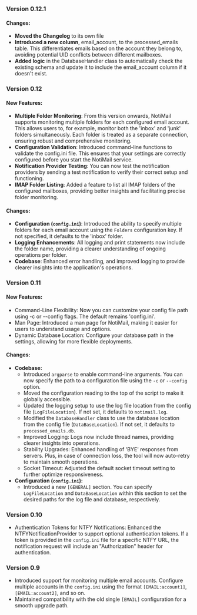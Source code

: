 ### Version 0.12.1

#### Changes:

- **Moved the Changelog** to its own file
- **Introduced a new column**, email_account, to the processed_emails table. This differentiates emails based on the account they belong to, avoiding potential UID conflicts between different mailboxes.
- **Added logic** in the DatabaseHandler class to automatically check the existing schema and update it to include the email_account column if it doesn't exist.


### Version 0.12

#### New Features:

- **Multiple Folder Monitoring**: From this version onwards, NotiMail supports monitoring multiple folders for each configured email account. This allows users to, for example, monitor both the 'inbox' and 'junk' folders simultaneously. Each folder is treated as a separate connection, ensuring robust and comprehensive monitoring.
- **Configuration Validation**: Introduced command-line functions to validate the config.ini file. This ensures that your settings are correctly configured before you start the NotiMail service.
- **Notification Provider Testing**: You can now test the notification providers by sending a test notification to verify their correct setup and functioning.
- **IMAP Folder Listing**: Added a feature to list all IMAP folders of the configured mailboxes, providing better insights and facilitating precise folder monitoring.

#### Changes:

- **Configuration (`config.ini`)**: Introduced the ability to specify multiple folders for each email account using the `Folders` configuration key. If not specified, it defaults to the 'inbox' folder.
- **Logging Enhancements**: All logging and print statements now include the folder name, providing a clearer understanding of ongoing operations per folder.
- **Codebase**: Enhanced error handling, and improved logging to provide clearer insights into the application's operations.

### Version 0.11

#### New Features:

- Command-Line Flexibility: Now you can customize your config file path using -c or --config flags. The default remains 'config.ini'.
- Man Page: Introduced a man page for NotiMail, making it easier for users to understand usage and options.
- Dynamic Database Location: Configure your database path in the settings, allowing for more flexible deployments.

#### Changes:

- **Codebase:**
  - Introduced `argparse` to enable command-line arguments. You can now specify the path to a configuration file using the `-c` or `--config` option.
  - Moved the configuration reading to the top of the script to make it globally accessible.
  - Updated the logging setup to use the log file location from the config file (`LogFileLocation`). If not set, it defaults to `notimail.log`.
  - Modified the `DatabaseHandler` class to use the database location from the config file (`DataBaseLocation`). If not set, it defaults to `processed_emails.db`.
  - Improved Logging: Logs now include thread names, providing clearer insights into operations.
  - Stability Upgrades: Enhanced handling of 'BYE' responses from servers. Plus, in case of connection loss, the tool will now auto-retry to maintain smooth operations.
  - Socket Timeout: Adjusted the default socket timeout setting to further optimize responsiveness.
- **Configuration (`config.ini`):**
  - Introduced a new `[GENERAL]` section. You can specify `LogFileLocation` and `DataBaseLocation` within this section to set the desired paths for the log file and database, respectively.

### Version 0.10

- Authentication Tokens for NTFY Notifications: Enhanced the NTFYNotificationProvider to support optional authentication tokens. If a token is provided in the `config.ini` file for a specific NTFY URL, the notification request will include an "Authorization" header for authentication.

### Version 0.9

- Introduced support for monitoring multiple email accounts. Configure multiple accounts in the `config.ini` using the format `[EMAIL:account1]`, `[EMAIL:account2]`, and so on.
- Maintained compatibility with the old single `[EMAIL]` configuration for a smooth upgrade path.
